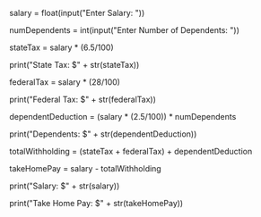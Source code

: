 salary = float(input("Enter Salary: "))

numDependents = int(input("Enter Number of Dependents: "))

 

stateTax = salary * (6.5/100)

print("State Tax: $" + str(stateTax))

 

federalTax = salary * (28/100)

print("Federal Tax: $" + str(federalTax))

 

dependentDeduction = (salary * (2.5/100)) * numDependents

print("Dependents: $" + str(dependentDeduction))

 

totalWithholding = (stateTax + federalTax) + dependentDeduction

takeHomePay = salary - totalWithholding

print("Salary: $" + str(salary))

print("Take Home Pay: $" + str(takeHomePay))
